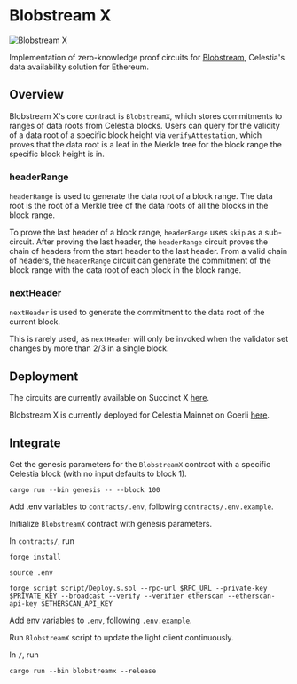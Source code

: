 # Blobstream X
![Blobstream X](https://pbs.twimg.com/media/F85boT-bYAAF1hM?format=jpg&name=4096x4096)

Implementation of zero-knowledge proof circuits for [Blobstream](https://docs.celestia.org/nodes/blobstream-intro/), Celestia's data availability solution for Ethereum.

## Overview
Blobstream X's core contract is `BlobstreamX`, which stores commitments to ranges of data roots from Celestia blocks. Users can query for the validity of a data root of a specific block height via `verifyAttestation`, which proves that the data root is a leaf in the Merkle tree for the block range the specific block height is in.

### headerRange
`headerRange` is used to generate the data root of a block range. The data root is the root of a Merkle tree of the data roots of all the blocks in the block range. 

To prove the last header of a block range, `headerRange` uses `skip` as a sub-circuit. After proving the last header, the `headerRange` circuit proves the chain of headers from the start header to the last header. From a valid chain of headers, the `headerRange` circuit can generate the commitment of the block range with the data root of each block in the block range.

### nextHeader
`nextHeader` is used to generate the commitment to the data root of the current block.

This is rarely used, as `nextHeader` will only be invoked when the validator set changes by more than 2/3 in a single block.


## Deployment
The circuits are currently available on Succinct X [here](https://alpha.succinct.xyz/celestia/blobstreamx/releases).

Blobstream X is currently deployed for Celestia Mainnet on Goerli [here](https://goerli.etherscan.io/address/0x046120E6c6C48C05627FB369756F5f44858950a5#events).

## Integrate
Get the genesis parameters for the `BlobstreamX` contract with a specific Celestia block (with no input defaults to block 1).
```
cargo run --bin genesis -- --block 100
```

Add .env variables to `contracts/.env`, following `contracts/.env.example`.

Initialize `BlobstreamX` contract with genesis parameters.

In `contracts/`, run
```
forge install

source .env

forge script script/Deploy.s.sol --rpc-url $RPC_URL --private-key $PRIVATE_KEY --broadcast --verify --verifier etherscan --etherscan-api-key $ETHERSCAN_API_KEY
```

Add env variables to `.env`, following `.env.example`.

Run `BlobstreamX` script to update the light client continuously.

In `/`, run
```
cargo run --bin blobstreamx --release
```

